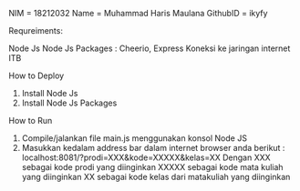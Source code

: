 NIM = 18212032
Name = Muhammad Haris Maulana
GithubID = ikyfy

Requreiments:

Node Js
Node Js Packages : Cheerio, Express
Koneksi ke jaringan internet ITB

How to Deploy

1. Install Node Js
2. Install Node Js Packages

How to Run

1. Compile/jalankan file main.js menggunakan konsol Node JS
2. Masukkan kedalam address bar dalam internet browser anda berikut :
localhost:8081/?prodi=XXX&kode=XXXXX&kelas=XX 
Dengan XXX sebagai kode prodi yang diinginkan
XXXXX sebagai kode mata kuliah yang diinginkan
XX sebagai kode kelas dari matakuliah yang diinginkan
